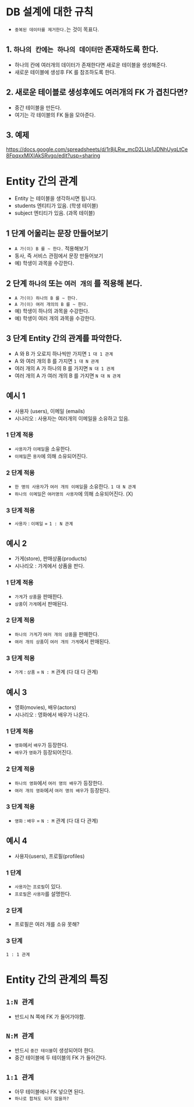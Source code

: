 # DB 설계에 대한 규칙

- `중복된 데이터를 제거한다.`는 것이 목표다.

## 1. `하나의 칸에는 하나의 데이터만` 존재하도록 한다.

- 하나의 칸에 여러개의 데이터가 존재한다면 새로운 테이블을 생성해준다.
- 새로운 테이블에 생성후 FK 를 참조하도록 한다.

## 2. 새로운 테이블로 생성후에도 여러개의 FK 가 겹친다면?

- 중간 테이블을 만든다.
- 여기는 각 테이블의 FK 들을 모아준다.

## 3. 예제

https://docs.google.com/spreadsheets/d/1r8jLRw_mcD2LUp1JDNhUyqLtCe8FpqxxMIXIAkSRvgo/edit?usp=sharing

# Entity 간의 관계

- Entity 는 테이블을 생각하시면 됩니다.
- students 엔티티가 있음. (학생 테이블)
- subject 엔티티가 있음. (과목 테이블)

## 1 단계 어울리는 문장 만들어보기

- `A 가(이) B 를 ~ 한다.` 적용해보기
- 동사, 즉 서비스 관점에서 문장 만들어보기
- 예) 학생이 과목을 수강한다.

## 2 단계 `하나의` 또는 `여러 개의` 를 적용해 본다.

- `A 가(이) 하나의 B 를 ~ 한다.`
- `A 가(이) 여러 개의의 B 를 ~ 한다.`
- 예) 학생이 하나의 과목을 수강한다.
- 예) 학생이 여러 개의 과목을 수강한다.

## 3 단계 Entity 간의 관계를 파악한다.

- A 와 B 가 오로지 하나씩만 가지면 `1 대 1 관계`
- A 와 여러 개의 B 를 가지면 `1 대 N 관계`
- 여러 개의 A 가 하나의 B 를 가지면 `N 대 1 관계`
- 여러 개의 A 가 여러 개의 B 를 가지면 `N 대 N 관계`

## 예시 1

- 사용자 (users), 이메일 (emails)
- 시나리오 : 사용자는 여러개의 이메일을 소유하고 있음.

### 1 단계 적용

- `사용자`가 `이메일`을 소유한다.
- `이메일`은 `용자`에 의해 소유되어진다.

### 2 단계 적용

- `한 명의 사용자`가 `여러 개의 이메일`을 소유한다. `1 대 N 관계`
- `하나의 이메일`은 `여러명의 사용자`에 의해 소유되어진다. (X)

### 3 단계 적용

- `사용자` : `이메일` = `1 : N 관계`

## 예시 2

- 가게(store), 판매상품(products)
- 시나리오 : 가게에서 상품을 판다.

### 1 단계 적용

- `가게`가 `상품`을 판매한다.
- `상품`이 `가게`에서 판매된다.

### 2 단계 적용

- `하나의 가게`가 `여러 개의 상품`을 판매한다.
- `여러 개의 상품`이 `여러 개의 가게`에서 판매된다.

### 3 단계 적용

- `가게` : `상품` = `N : M` 관계 (다 대 다 관계)

## 예시 3

- 영화(movies), 배우(actors)
- 시나리오 : 영화에서 배우가 나온다.

### 1 단계 적용

- `영화`에서 `배우`가 등장한다.
- `배우`가 `영화`가 등장되어진다.

### 2 단계 적용

- `하나의 영화`에서 `여러 명의 배우`가 등장한다.
- `여러 개의 영화`에서 `여러 명의 배우`가 등장된다.

### 3 단계 적용

- `영화` : `배우` = `N : M` 관계 (다 대 다 관계)

## 예시 4

- 사용자(users), 프로필(profiles)

### 1 단계

- `사용자`는 `프로필`이 있다.
- `프로필`은 `사용자`를 설명한다.

### 2 단계

- 프로필은 여러 개를 소유 못해?

### 3 단계

`1 : 1 관계`

# Entity 간의 관계의 특징

## `1:N 관계`

- 반드시 N 쪽에 FK 가 들어가야함.

## `N:M 관계`

- 반드시 `중간 테이블`이 생성되어야 한다.
- 중간 테이블에 두 테이블의 FK 가 들어간다.

## `1:1 관계`
- 아무 테이블에나 FK 넣으면 된다.
- `하나로 합쳐도 되지 않을까?`